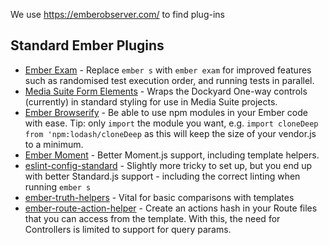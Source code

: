 We use https://emberobserver.com/ to find plug-ins

## Standard Ember Plugins
* [Ember Exam](https://github.com/trentmwillis/ember-exam) - Replace `ember s` with `ember exam` for improved features such as randomised test execution order, and running tests in parallel.
* [Media Suite Form Elements](https://github.com/mediasuitenz/mediasuite-form-elements) - Wraps the Dockyard One-way controls (currently) in standard styling for use in Media Suite projects.
* [Ember Browserify](https://github.com/ef4/ember-browserify) - Be able to use npm modules in your Ember code with ease.  Tip: only `import` the module you want, e.g. `import cloneDeep from 'npm:lodash/cloneDeep` as this will keep the size of your vendor.js to a minimum.
* [Ember Moment](https://github.com/stefanpenner/ember-moment) - Better Moment.js support, including template helpers.
* [eslint-config-standard](https://github.com/standard/eslint-config-standard) - Slightly more tricky to set up, but you end up with better Standard.js support - including the correct linting when running `ember s`
* [ember-truth-helpers](https://github.com/jmurphyau/ember-truth-helpers) - Vital for basic comparisons with templates
* [ember-route-action-helper](https://github.com/DockYard/ember-route-action-helper) - Create an actions hash in your Route files that you can access from the template.  With this, the need for Controllers is limited to support for query params.
